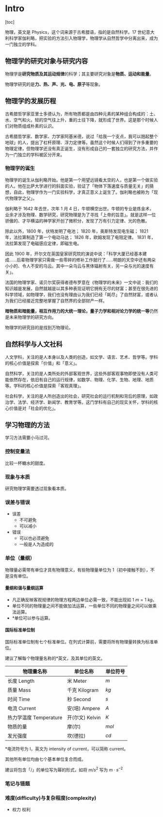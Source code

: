 # Intro

[toc]

物理，英文是 Physics，这个词来源于古希腊语，指的是自然科学。17 世纪意大利科学家伽利略，把实验的方法引入物理学，物理学从自然哲学中分离出来，成为一门独立的学科。

## 物理学的研究对象与研究内容

物理学是**研究物质及其运动规律**的科学；其主要研究对象是**物质、运动和能量**。

物理学研究的是**力、热、声、光、电、原子**等现象。

## 物理学的发展历程

古希腊哲学家亚里士多德认为，所有物质都是由四种元素的某种组合构成的：土、水、空气和火。轻的空气往上升，重的土往下降，就形成了世界。这是那个时候人们对物质组成朴素的认识。

古希腊哲学家、数学家、力学家阿基米德，说过「给我一个支点，我可以翘起整个地球」的人，提出了杠杆原理、浮力定律等。虽然这个时候人们得到了许多重要的物理定律，但物理学还没有真正诞生，没有形成自己的一套独立的研究方法，并作为一门独立的学科被区分开来。

### 物理学的诞生

物理学的诞生从伽利略开始。他是第一个用望远镜看太空的人，也是第一个做实验的人。他在比萨大学进行的斜面实验，验证了「物体下落速度与质量无关」的猜想，自此，物理学作为一门实验科学，才真正意义上诞生了。伽利略也被称为「现代物理学之父」。

伽利略于 1642 年去世，次年 1 月 4 日，牛顿横空出世。牛顿的专业是炼金术，业余才涉及物理、数学研究，研究物理是为了寻找「上帝的旨意」。就是这样一位骄傲的、才华横溢的神学家开创了微积分，发现了万有引力定律、光的色散。

除此以外，1800 年，伏特发明了电池；
1820 年，奥斯特发现电生磁；
1821 年，法拉第制造了第一个电动马达；
1826 年，欧姆发现了电阻定律。
1831 年，法拉第发现了电磁感应定律，即磁生电。

因此 1900 年，开尔文在英国皇家研究院的演说中说：「科学大厦已经基本建成……后辈物理学家只需做一些零碎的修补工作就行了……明朗的天空中还有两朵小小的、令人不安的乌云。其中一朵乌云与黑体辐射有关，另一朵与光的速度有关」。

法国的物理学家、诺贝尔奖获得者德布罗意在《物理学的未来》一文中说：我们的知识越是发展，自然就越是以其多种表现证明它拥有无尽的财富；甚至在很先进的科学领域，如物理学，我们也没有理由认为我们已经「耗尽」了自然财富，或者认为我们已经接近完整地掌握了自然界的全部财产一样。

**暗物质和暗能量，相互作用力的大统一理论，量子力学和相对论力学的统一等**仍然是未来物理学的研究方向。

物理学的研究目的是找到万物理论。

## 自然科学与人文社科

人文学科，关注的是人本身以及人类的创造，如文学、语言、艺术、哲学等。学科的核心价值是探索「价值」和「意义」。

自然科学，关注的是人类所处的外部客观世界，这些外部客观事物即使没有人类可能依然存在，依旧有自己的运行规律，如数学、物理、化学、生物、地理、地质等。学科的核心价值是探索「客观真理」。

社会科学，关注的是人所创造出的社会，研究社会的运行机制和背后的原理，如政治学、法学、经济学、新闻学、教育学等。这门学科有自己的现实关怀，学科的核心价值是对「社会的优化」。

## 学习物理的方法

学习方法需要小马过河。

### 控制变量法

比较一杯糖水的甜度。

### 现象与本质

研究物理学需要透过现象看本质。

### 误差与错误

+ 误差
  + 不可避免
  + 可以减小
+ 错误
  + 可以也必须避免
  + 一般是人为造成的

### 单位（量纲）

物理量必需带有单位才具有物理意义，有些物理量单位为 1（初中接触不到），不是没有单位。

#### 量纲和谐与量纲运算

+ 凡正确反映客观规律的物理方程两边单位必需一致，不能出现如 $1\ m = 1\ kg$。
+ 单位不同的物理量之间不能做加法运算，一些单位不同的物理量之间可以做乘法运算。
+ *单位可以参与运算。

#### 国际标准单位制

国际标准单位制有七个标准单位。在列式计算前，需要将所有物理量转换为标准单位。

建议了解每个物理量名称的\*英文，及其单位的英文。

| 物理量名称             | 单位名称        | 单位符号 |
| ---------------------- | --------------- | -------- |
| 长度 Length            | 米 Meter        | $m$      |
| 质量 Mass              | 千克 Kilogram   | $kg$     |
| 时间 Time              | 秒 Second       | $s$      |
| 电流 Current           | 安(培) Ampere   | $A$      |
| 热力学温度 Temperature | 开(尔文) Kelvin | $K$      |
| 物质的量               | 摩(尔)          | $mol$    |
| 发光强度               | 坎(德拉)        | $cd$     |

\*电流符号为 I，英文为 intensity of current，可以简称 current。

其他所有单位均由七个基本单位复合而成。

建议将包含「/」的单位写为幂的形式，如将 $m/s^2$ 写为 $m\cdot s^{-2}$

### 笔记与错题

### 难度(difficulty)与复杂程度(complexity)

+ 权力 权利
